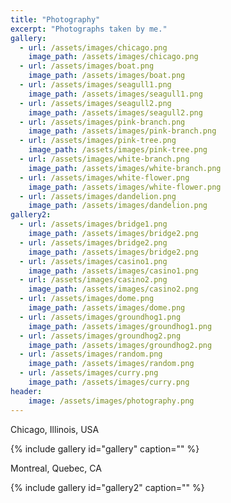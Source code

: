 ```yaml
---
title: "Photography"
excerpt: "Photographs taken by me."
gallery:
  - url: /assets/images/chicago.png
    image_path: /assets/images/chicago.png
  - url: /assets/images/boat.png
    image_path: /assets/images/boat.png
  - url: /assets/images/seagull1.png
    image_path: /assets/images/seagull1.png
  - url: /assets/images/seagull2.png
    image_path: /assets/images/seagull2.png
  - url: /assets/images/pink-branch.png
    image_path: /assets/images/pink-branch.png
  - url: /assets/images/pink-tree.png
    image_path: /assets/images/pink-tree.png
  - url: /assets/images/white-branch.png
    image_path: /assets/images/white-branch.png
  - url: /assets/images/white-flower.png
    image_path: /assets/images/white-flower.png
  - url: /assets/images/dandelion.png
    image_path: /assets/images/dandelion.png
gallery2:
  - url: /assets/images/bridge1.png
    image_path: /assets/images/bridge2.png
  - url: /assets/images/bridge2.png
    image_path: /assets/images/bridge2.png
  - url: /assets/images/casino1.png
    image_path: /assets/images/casino1.png
  - url: /assets/images/casino2.png
    image_path: /assets/images/casino2.png
  - url: /assets/images/dome.png
    image_path: /assets/images/dome.png
  - url: /assets/images/groundhog1.png
    image_path: /assets/images/groundhog1.png
  - url: /assets/images/groundhog2.png
    image_path: /assets/images/groundhog2.png
  - url: /assets/images/random.png
    image_path: /assets/images/random.png
  - url: /assets/images/curry.png
    image_path: /assets/images/curry.png
header:
    image: /assets/images/photography.png
---
```

<p><i class="fas fa-map-marker-alt"></i>  Chicago, Illinois, USA</p>
{% include gallery id="gallery" caption="" %}

<p><i class="fas fa-map-marker-alt"></i>  Montreal, Quebec, CA</p>
{% include gallery id="gallery2" caption="" %}